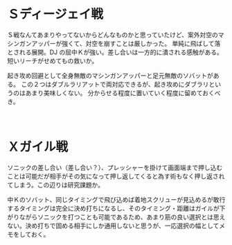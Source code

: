 # Ｓディージェイ戦

Ｓ戦なんてあまりやってないからどんなものかと思っていたけど、案外対空のマシンガンアッパーが強くて、対空を崩すことは厳しかった。
単純に飛ばして落とされる展開。DJ の屈中Ｋが強い。差し合いは一方的に潰される感触がある。短いリーチがせめてもの救いか。

起き攻め回避として全身無敵のマシンガンアッパーと足元無敵のソバットがある。
この２つはダブルラリアットで両対応できるが、起き攻めにダブラリというのはあまり美味しくない。
分からせる程度に置いていく程度に留めておくべき。

　  
　  

# Ｘガイル戦

ソニックの差し合い（差し合い？）、プレッシャーを掛けて画面端まで押し込むことは可能だが相手がその気になって押し返してくると為す術もなく押し返されてしまう。この辺りは研究課題か。

中Ｋのソバット、同じタイミングで飛び込めば着地スクリューが見込めるが敢行するタイミングは完全に決め打ちになるし、そのタイミング・距離はガイルが下がりながらソニックを打つことも可能であるため、あまり筋の良い選択とは思えない。決め打ちで固める相手にしか通用しないと思うが、一応選択の幅としてメモをしておく。

